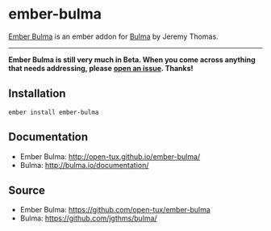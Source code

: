 # ember-bulma

[Ember Bulma](http://open-tux.github.io/ember-bulma/) is an ember addon for [Bulma](https://github.com/jgthms/bulma) by Jeremy Thomas.

---

**Ember Bulma is still very much in Beta. When you come across anything that needs addressing, please [open an issue](https://github.com/open-tux/ember-bulma/issues). Thanks!**


## Installation
  
`ember install ember-bulma`


## Documentation

- Ember Bulma: <http://open-tux.github.io/ember-bulma/>
- Bulma: <http://bulma.io/documentation/>


## Source

- Ember Bulma: <https://github.com/open-tux/ember-bulma>
- Bulma: <https://github.com/jgthms/bulma/>